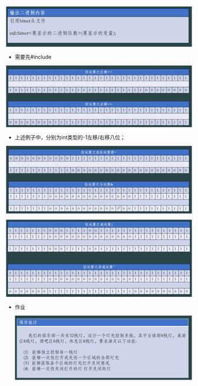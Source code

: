 ![image load fail](./picture/Snipaste_2025-10-28_23-07-15.png)

- 需要先#include<bitset>



![image load fail](./picture/Snipaste_2025-10-28_23-10-55.png)

- 上述例子中，分别为int类型的-1左移/右移八位；



![](./picture/Snipaste_2025-10-28_23-25-45.png)



![image load fail](./picture/Snipaste_2025-10-28_23-33-48.png)



- 作业

  ![image load fail](./picture/Snipaste_2025-10-28_23-37-18.png)